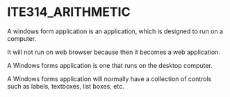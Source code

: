 # ITE314_ARITHMETIC

A windows form application is an application, which is designed to run on a computer.

It will not run on web browser because then it becomes a web application.

A Windows forms application is one that runs on the desktop computer.

A Windows forms application will normally have a collection of controls such as labels, textboxes, list boxes, etc.
